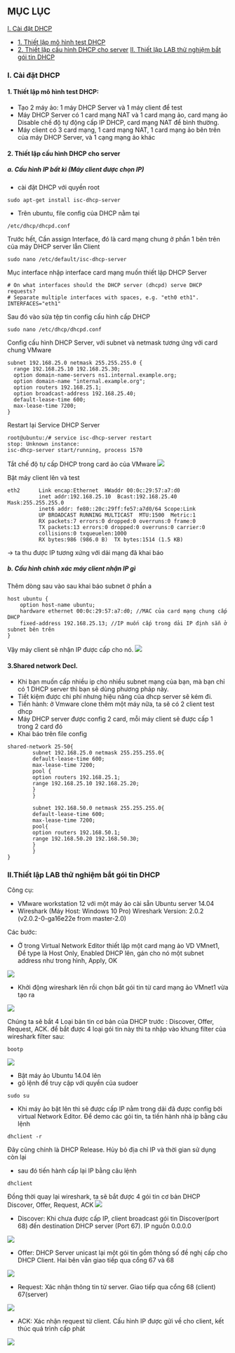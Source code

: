 ## MỤC LỤC
[I. Cài đặt DHCP](#I)
- [1. Thiết lập mô hình test DHCP](#I.1)
- [2. Thiết lập cấu hình DHCP cho server](I.2)
[II. Thiết lập LAB thử nghiệm bắt gói tin DHCP](#II)

<a name="I"></a>
### I. Cài đặt DHCP

<a name="I.1"></a>
#### 1. Thiết lập mô hình test DHCP:
- Tạo 2 máy ảo: 1 máy DHCP Server và 1 máy client để test
- Máy DHCP Server có 1 card mạng NAT và 1 card mạng ảo, card mạng ảo Disable chế độ tự động cấp IP DHCP, card mạng NAT để bình thường.
- Máy client có 3 card mạng, 1 card mạng NAT, 1 card mạng ảo bên trên của máy DHCP Server, và 1 cạng mạng ảo khác

<a name="I.2"></a>
#### 2. Thiết lập cấu hình DHCP cho server
##### a. Cấu hình IP bất kì (Máy client được chọn IP)
- cài đặt DHCP với quyền root

```
sudo apt-get install isc-dhcp-server
```

- Trên ubuntu, file config của DHCP nằm tại 

```
/etc/dhcp/dhcpd.conf
```
Trước hết, Cần assign Interface, đó là card mạng chung ở phần 1 bên trên của máy DHCP server lẫn Client 

```
sudo nano /etc/default/isc-dhcp-server
```

Mục interface nhập interface card mạng muốn thiết lập DHCP Server

```
# On what interfaces should the DHCP server (dhcpd) serve DHCP requests?
# Separate multiple interfaces with spaces, e.g. "eth0 eth1".
INTERFACES="eth1"

```
Sau đó vào sửa tệp tin config cấu hình cấp DHCP

```
sudo nano /etc/dhcp/dhcpd.conf
```
Config cấu hình DHCP Server, với subnet và netmask tương ứng với card chung VMware

```
subnet 192.168.25.0 netmask 255.255.255.0 {
  range 192.168.25.10 192.168.25.30;
  option domain-name-servers ns1.internal.example.org;
  option domain-name "internal.example.org";
  option routers 192.168.25.1;
  option broadcast-address 192.168.25.40;
  default-lease-time 600;
  max-lease-time 7200;
}

```

Restart lại Service DHCP Server 

```
root@ubuntu:/# service isc-dhcp-server restart
stop: Unknown instance:
isc-dhcp-server start/running, process 1570
```
Tắt chế độ tự cấp DHCP trong card ảo của VMware
<img src="http://i.imgur.com/hHd6AI5.png">

Bật máy client lên và test

```
eth2      Link encap:Ethernet  HWaddr 00:0c:29:57:a7:d0
          inet addr:192.168.25.10  Bcast:192.168.25.40  Mask:255.255.255.0
          inet6 addr: fe80::20c:29ff:fe57:a7d0/64 Scope:Link
          UP BROADCAST RUNNING MULTICAST  MTU:1500  Metric:1
          RX packets:7 errors:0 dropped:0 overruns:0 frame:0
          TX packets:13 errors:0 dropped:0 overruns:0 carrier:0
          collisions:0 txqueuelen:1000
          RX bytes:986 (986.0 B)  TX bytes:1514 (1.5 KB)

```
-> ta thu được IP tương xứng với dải mạng đã khai báo
##### b. Cấu hình chính xác máy client nhận IP gì
Thêm dòng sau vào sau khai báo subnet ở phần a

```
host ubuntu {
    option host-name ubuntu;
    hardware ethernet 00:0c:29:57:a7:d0; //MAC của card mạng chung cấp DHCP
    fixed-address 192.168.25.13; //IP muốn cấp trong dải IP định sẵn ở subnet bên trên
}
```
Vậy máy client sẽ nhận IP được cấp cho nó.
<img src="http://i.imgur.com/bIr3eRq.png">

#### 3.Shared network Decl.
- Khi bạn muốn cấp nhiều ip cho nhiều subnet mạng của bạn, mà bạn chỉ có 1 DHCP server thì bạn sẽ dùng phương pháp này.
- Tiết kiệm được chi phí nhưng hiệu năng của dhcp server sẽ kém đi.
- Tiến hành: ở Vmware clone thêm một máy nữa, ta sẽ có 2 client test dhcp
- Máy DHCP server được config 2 card, mỗi máy client sẽ được cấp 1 trong 2 card đó
- Khai báo trên file config

```
shared-network 25-50{
        subnet 192.168.25.0 netmask 255.255.255.0{
        default-lease-time 600;
        max-lease-time 7200;
        pool {
        option routers 192.168.25.1;
        range 192.168.25.10 192.168.25.20;
        }
        }

        subnet 192.168.50.0 netmask 255.255.255.0{
        default-lease-time 600;
        max-lease-time 7200;
        pool{
        option routers 192.168.50.1;
        range 192.168.50.20 192.168.50.30;
        }
        }
}

```

<a name="II"></a>
### II.Thiết lập LAB thử nghiệm bắt gói tin DHCP
Công cụ:  
- VMware workstation 12 với một máy ảo cài sẵn Ubuntu server 14.04
- Wireshark (Máy Host: Windows 10 Pro) Wireshark Version: 2.0.2 (v2.0.2-0-ga16e22e from master-2.0) 

Các bước: 
- Ở trong Virtual Network Editor thiết lập một card mạng ảo VD VMnet1, Để type là Host Only, Enabled DHCP lên, gán cho nó một subnet address như trong hình, Apply, OK
<img src="http://i.imgur.com/LsXbfRr.png">


- Khởi động wireshark lên rồi chọn bắt gói tin từ card mạng ảo VMnet1 vừa tạo ra
<img src="http://i.imgur.com/IirrdDI.png">

Chúng ta sẽ bắt 4 Loại bản tin cơ bản của DHCP trước : Discover, Offer, Request, ACK. để bắt được 4 loại gói tin này thì ta nhập vào khung filter của wireshark filter sau:

```
bootp
```
<img src="http://i.imgur.com/2CPvnap.png">


- Bật máy ảo Ubuntu 14.04 lên
- gõ lệnh để truy cập với quyền của sudoer

```
sudo su
```
- Khi máy ảo bật lên thì sẽ được cấp IP nằm trong dải đã được config bởi virtual Network Editor. Để demo các gói tin, ta tiến hành nhả ip bằng câu lệnh 

```
dhclient -r
```
Đây cũng chính là DHCP Release. Hủy bỏ địa chỉ IP và thời gian sử dụng còn lại

- sau đó tiến hành cấp lại IP bằng câu lệnh

```
dhclient
```

Đồng thời quay lại wireshark, ta sẽ bắt được 4 gói tin cơ bản DHCP Discover, Offer, Request, ACK
<img src="http://i.imgur.com/lKmft9A.png">

 - Discover: Khi chưa được cấp IP, client broadcast gói tin Discover(port 68) đến destination DHCP server (Port 67). IP nguồn 0.0.0.0
 <img src="http://i.imgur.com/iEJuh78.png">
 
 - Offer: DHCP Server unicast lại một gói tin gồm thông số đề nghị cấp cho DHCP Client. Hai bên vẫn giao tiếp qua cổng 67 và 68
 <img src="http://i.imgur.com/6GJ68ag.png">
 
 - Request: Xác nhận thông tin từ server. Giao tiếp qua cổng 68 (client) 67(server)
 <img src="http://i.imgur.com/NwWlSDM.png">
 
 - ACK: Xác nhận request từ client. Cấu hình IP được gửi về cho client, kết thúc quá trình cấp phát
 <img src="http://i.imgur.com/aw08wZl.png">
 
 
 